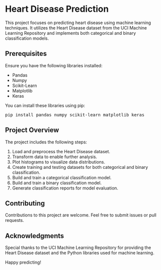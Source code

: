 <!DOCTYPE html>
<html>

<head>
    <meta charset="UTF-8">
</head>

<body>

<h1>Heart Disease Prediction</h1>

<p>This project focuses on predicting heart disease using machine learning techniques. It utilizes the Heart Disease dataset from the UCI Machine Learning Repository and implements both categorical and binary classification models.</p>

<h2>Prerequisites</h2>

<p>Ensure you have the following libraries installed:</p>
<ul>
    <li>Pandas</li>
    <li>Numpy</li>
    <li>Scikit-Learn</li>
    <li>Matplotlib</li>
    <li>Keras</li>
</ul>

<p>You can install these libraries using pip:</p>
<pre>
pip install pandas numpy scikit-learn matplotlib keras
</pre>

<h2>Project Overview</h2>

<p>The project includes the following steps:</p>
<ol>
    <li>Load and preprocess the Heart Disease dataset.</li>
    <li>Transform data to enable further analysis.</li>
    <li>Plot histograms to visualize data distributions.</li>
    <li>Create training and testing datasets for both categorical and binary classification.</li>
    <li>Build and train a categorical classification model.</li>
    <li>Build and train a binary classification model.</li>
    <li>Generate classification reports for model evaluation.</li>
</ol>

<h2>Contributing</h2>

<p>Contributions to this project are welcome. Feel free to submit issues or pull requests.</p>



<h2>Acknowledgments</h2>

<p>Special thanks to the UCI Machine Learning Repository for providing the Heart Disease dataset and the Python libraries used for machine learning.</p>

<p>Happy predicting!</p>

</body>

</html>
